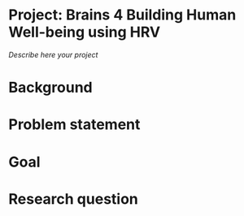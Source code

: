 # Project: Brains 4 Building Human Well-being using HRV

_Describe here your project_

# Background

# Problem statement

# Goal

# Research question